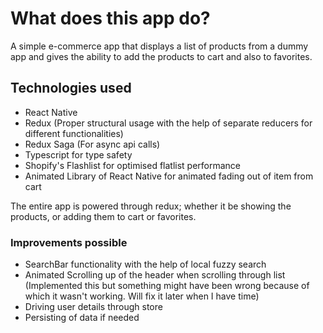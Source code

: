 # What does this app do?

A simple e-commerce app that displays a list of products from a dummy app and gives the ability to add the products to cart and also to favorites.

## Technologies used

- React Native
- Redux (Proper structural usage with the help of separate reducers for different functionalities)
- Redux Saga (For async api calls)
- Typescript for type safety
- Shopify's Flashlist for optimised flatlist performance
- Animated Library of React Native for animated fading out of item from cart



The entire app is powered through redux; whether it be showing the products, or adding them to cart or favorites.

### Improvements possible

- SearchBar functionality with the help of local fuzzy search
- Animated Scrolling up of the header when scrolling through list (Implemented this but something might have been wrong because of which it wasn't working. Will fix it later when I have time)
- Driving user details through store
- Persisting of data if needed
